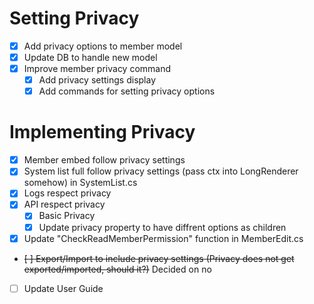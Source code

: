 # Setting Privacy 
- [x] Add privacy options to member model
- [x] Update DB to handle new model
- [x] Improve member privacy command
  - [x] Add privacy settings display
  - [x] Add commands for setting privacy options
  
# Implementing Privacy
- [x] Member embed follow privacy settings
- [x] System list full follow privacy settings (pass ctx into LongRenderer somehow) in SystemList.cs
- [x] Logs respect privacy
- [x] API respect privacy
  - [x] Basic Privacy
  - [x] Update privacy property to have diffrent options as children 
- [x] Update "CheckReadMemberPermission" function in MemberEdit.cs
- ~~[ ] Export/Import to include privacy settings (Privacy does not get exported/imported, should it?)~~ Decided on no
- [ ] Update User Guide
